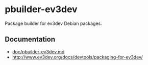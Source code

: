 pbuilder-ev3dev
===============

Package builder for ev3dev Debian packages.


Documentation
-------------

* [doc/pbuilder-ev3dev.md](doc/pbuilder-ev3dev.md)
* <http://www.ev3dev.org/docs/devtools/packaging-for-ev3dev/>
